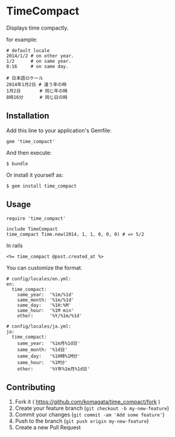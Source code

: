 # TimeCompact

Displays time compactly.

for example:

    # default locale
    2014/1/2 # on other year.
    1/2      # on same year.
    8:16     # on same day.

    # 日本語ロケール
    2014年1月2日 # 違う年の時
    1月2日       # 同じ年の時
    8時16分      # 同じ日の時

## Installation

Add this line to your application's Gemfile:

    gem 'time_compact'

And then execute:

    $ bundle

Or install it yourself as:

    $ gem install time_compact

## Usage

    require 'time_compact'

    include TimeCompact
    time_compact Time.new(2014, 1, 1, 0, 0, 0) # => 5/2

In rails

    <%= time_compact @post.created_at %>

You can customize the format.

    # config/locales/en.yml:
    en:
      time_compact:
        same_year:  '%1m/%1d'
        same_month: '%1m/%1d'
        same_day:   '%1H:%M'
        same_hour:  '%1M min'
        other:      '%Y/%1m/%1d'

    # config/locales/ja.yml:
    ja:
      time_compact:
        same_year:  '%1m月%1d日'
        same_month: '%1d日'
        same_day:   '%1H時%1M分'
        same_hour:  '%1M分'
        other:      '%Y年%1m月%1d日'

## Contributing

1. Fork it ( https://github.com/komagata/time_compact/fork )
2. Create your feature branch (`git checkout -b my-new-feature`)
3. Commit your changes (`git commit -am 'Add some feature'`)
4. Push to the branch (`git push origin my-new-feature`)
5. Create a new Pull Request
